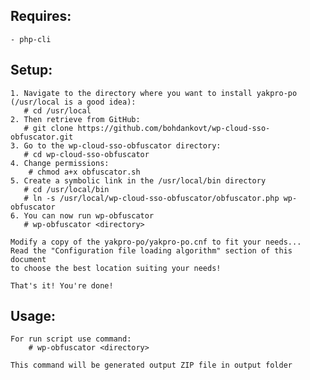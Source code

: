## Requires:
    - php-cli    
####

## Setup:
    1. Navigate to the directory where you want to install yakpro-po (/usr/local is a good idea): 
       # cd /usr/local 
    2. Then retrieve from GitHub: 
       # git clone https://github.com/bohdankovt/wp-cloud-sso-obfuscator.git
    3. Go to the wp-cloud-sso-obfuscator directory: 
       # cd wp-cloud-sso-obfuscator
    4. Change permissions: 
        # chmod a+x obfuscator.sh
    5. Create a symbolic link in the /usr/local/bin directory
       # cd /usr/local/bin 
       # ln -s /usr/local/wp-cloud-sso-obfuscator/obfuscator.php wp-obfuscator 
    6. You can now run wp-obfuscator 
       # wp-obfuscator <directory>

    Modify a copy of the yakpro-po/yakpro-po.cnf to fit your needs...
    Read the "Configuration file loading algorithm" section of this document
    to choose the best location suiting your needs!

    That's it! You're done!
####

## Usage:
    For run script use command: 
        # wp-obfuscator <directory>

    This command will be generated output ZIP file in output folder
####